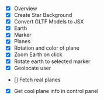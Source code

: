 - [x] Overview
- [x] Create Star Background
- [x] Convert GLTF Models to JSX
- [x] Earth
- [x] Marker
- [x] Planes
- [x] Rotation and color of plane
- [x] Zoom Earth on click
- [x] Rotate earth to selected marker
- [x] Geolocate user
- [] Fetch real planes
- [x] Get cool plane info in control panel
